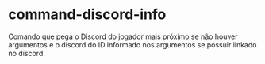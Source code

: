 # command-discord-info
<title> aa </title>
Comando que pega o Discord do jogador mais próximo se não houver argumentos e o discord do ID informado nos argumentos se possuir linkado no discord.
